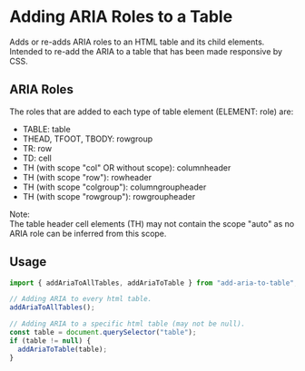 # Adding ARIA Roles to a Table

Adds or re-adds ARIA roles to an HTML table and its child elements.
Intended to re-add the ARIA to a table that has been made responsive by CSS.

## ARIA Roles

The roles that are added to each type of table element (ELEMENT: role) are:
- TABLE: table
- THEAD, TFOOT, TBODY: rowgroup
- TR: row
- TD: cell
- TH (with scope "col" OR without scope): columnheader
- TH (with scope "row"): rowheader
- TH (with scope "colgroup"): columngroupheader
- TH (with scope "rowgroup"): rowgroupheader

Note:  
The table header cell elements (TH) may not contain the scope "auto" as no ARIA
role can be inferred from this scope.

## Usage

```js
import { addAriaToAllTables, addAriaToTable } from "add-aria-to-table";

// Adding ARIA to every html table.
addAriaToAllTables();

// Adding ARIA to a specific html table (may not be null).
const table = document.querySelector("table");
if (table != null) {
  addAriaToTable(table);
}
```
